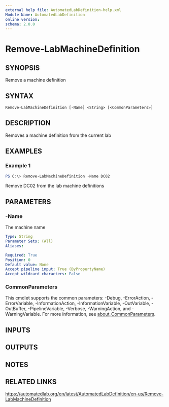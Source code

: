 ```yaml
---
external help file: AutomatedLabDefinition-help.xml
Module Name: AutomatedLabDefinition
online version:
schema: 2.0.0
---
```


# Remove-LabMachineDefinition

## SYNOPSIS
Remove a machine definition

## SYNTAX

```
Remove-LabMachineDefinition [-Name] <String> [<CommonParameters>]
```

## DESCRIPTION
Removes a machine definition from the current lab

## EXAMPLES

### Example 1
```powershell
PS C:\> Remove-LabMachineDefinition -Name DC02
```

Remove DC02 from the lab machine definitions

## PARAMETERS

### -Name
The machine name

```yaml
Type: String
Parameter Sets: (All)
Aliases:

Required: True
Position: 0
Default value: None
Accept pipeline input: True (ByPropertyName)
Accept wildcard characters: False
```

### CommonParameters
This cmdlet supports the common parameters: -Debug, -ErrorAction, -ErrorVariable, -InformationAction, -InformationVariable, -OutVariable, -OutBuffer, -PipelineVariable, -Verbose, -WarningAction, and -WarningVariable. For more information, see [about_CommonParameters](http://go.microsoft.com/fwlink/?LinkID=113216).

## INPUTS

## OUTPUTS

## NOTES

## RELATED LINKS
https://automatedlab.org/en/latest/AutomatedLabDefinition/en-us/Remove-LabMachineDefinition
